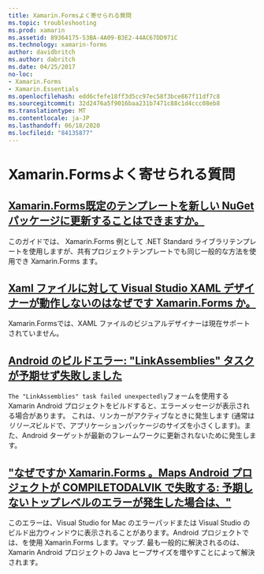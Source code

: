 ```yaml
---
title: Xamarin.Formsよく寄せられる質問
ms.topic: troubleshooting
ms.prod: xamarin
ms.assetid: 89364175-53BA-4A09-B3E2-44AC67DD971C
ms.technology: xamarin-forms
author: davidbritch
ms.author: dabritch
ms.date: 04/25/2017
no-loc:
- Xamarin.Forms
- Xamarin.Essentials
ms.openlocfilehash: edd6cfefe18ff3d5cc97ec58f3bce867f11df7c8
ms.sourcegitcommit: 32d2476a5f9016baa231b7471c88c1d4ccc08eb8
ms.translationtype: MT
ms.contentlocale: ja-JP
ms.lasthandoff: 06/18/2020
ms.locfileid: "84135877"
---
```

# <a name="xamarinforms-frequently-asked-questions"></a>Xamarin.Formsよく寄せられる質問

## <a name="can-i-update-the-xamarinforms-default-template-to-a-newer-nuget-packageupdate-forms-templatemd"></a>[Xamarin.Forms既定のテンプレートを新しい NuGet パッケージに更新することはできますか。](update-forms-template.md)
このガイドでは、 Xamarin.Forms 例として .NET Standard ライブラリテンプレートを使用しますが、共有プロジェクトテンプレートでも同じ一般的な方法を使用でき Xamarin.Forms ます。

## <a name="why-doesnt-the-visual-studio-xaml-designer-work-for-xamarinforms-xaml-filesforms-xaml-designermd"></a>[Xaml ファイルに対して Visual Studio XAML デザイナーが動作しないのはなぜです Xamarin.Forms か。](forms-xaml-designer.md)
Xamarin.Formsでは、XAML ファイルのビジュアルデザイナーは現在サポートされていません。

## <a name="android-build-error-the-linkassemblies-task-failed-unexpectedly"></a>[Android のビルドエラー: "LinkAssemblies" タスクが予期せず失敗しました](android-linkassemblies-error.md)
`The "LinkAssemblies" task failed unexpectedly`フォームを使用する Xamarin Android プロジェクトをビルドすると、エラーメッセージが表示される場合があります。 これは、リンカーがアクティブなときに発生します (通常は*リリース*ビルドで、アプリケーションパッケージのサイズを小さくします)。また、Android ターゲットが最新のフレームワークに更新されないために発生します。 

## <a name="why-does-my-xamarinformsmaps-android-project-fail-with-compiletodalvik--unexpected-top-level-errormaps-compiletodalvik-errormd"></a>["なぜですか Xamarin.Forms 。Maps Android プロジェクトが COMPILETODALVIK で失敗する: 予期しないトップレベルのエラーが発生した場合は、"](maps-compiletodalvik-error.md)
このエラーは、Visual Studio for Mac のエラーパッドまたは Visual Studio のビルド出力ウィンドウに表示されることがあります。Android プロジェクトでは、を使用 Xamarin.Forms します。マップ. 最も一般的に解決されるのは、Xamarin Android プロジェクトの Java ヒープサイズを増やすことによって解決されます。
